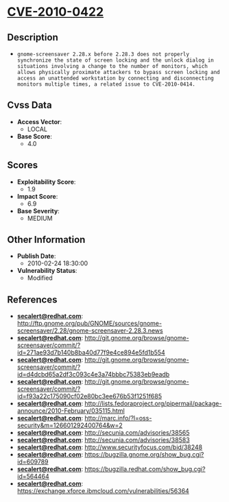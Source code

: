 
# [CVE-2010-0422](http://ftp.gnome.org/pub/GNOME/sources/gnome-screensaver/2.28/gnome-screensaver-2.28.3.news)

## Description

- `gnome-screensaver 2.28.x before 2.28.3 does not properly synchronize the state of screen locking and the unlock dialog in situations involving a change to the number of monitors, which allows physically proximate attackers to bypass screen locking and access an unattended workstation by connecting and disconnecting monitors multiple times, a related issue to CVE-2010-0414.`

## Cvss Data

- **Access Vector**:
  - LOCAL
- **Base Score**:
  - 4.0

## Scores

- **Exploitability Score**:
  - 1.9
- **Impact Score**:
  - 6.9
- **Base Severity**:
  - MEDIUM

## Other Information

- **Publish Date**:
  - 2010-02-24 18:30:00
- **Vulnerability Status**:
  - Modified

## References

- **secalert@redhat.com**: http://ftp.gnome.org/pub/GNOME/sources/gnome-screensaver/2.28/gnome-screensaver-2.28.3.news
- **secalert@redhat.com**: http://git.gnome.org/browse/gnome-screensaver/commit/?id=271ae93d7b140b8ba40d77f9e4ce894e5fd1b554
- **secalert@redhat.com**: http://git.gnome.org/browse/gnome-screensaver/commit/?id=d4dcbd65a2df3c093c4e3a74bbbc75383eb9eadb
- **secalert@redhat.com**: http://git.gnome.org/browse/gnome-screensaver/commit/?id=f93a22c175090cf02e80bc3ee676b53f1251f685
- **secalert@redhat.com**: http://lists.fedoraproject.org/pipermail/package-announce/2010-February/035115.html
- **secalert@redhat.com**: http://marc.info/?l=oss-security&m=126601292400764&w=2
- **secalert@redhat.com**: http://secunia.com/advisories/38565
- **secalert@redhat.com**: http://secunia.com/advisories/38583
- **secalert@redhat.com**: http://www.securityfocus.com/bid/38248
- **secalert@redhat.com**: https://bugzilla.gnome.org/show_bug.cgi?id=609789
- **secalert@redhat.com**: https://bugzilla.redhat.com/show_bug.cgi?id=564464
- **secalert@redhat.com**: https://exchange.xforce.ibmcloud.com/vulnerabilities/56364
